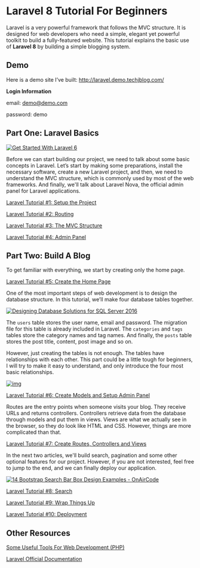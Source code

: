 # Laravel 8 Tutorial For Beginners

Laravel is a very powerful framework that follows the MVC structure. It is designed for web developers who need a simple, elegant yet powerful toolkit to build a fully-featured website. This tutorial explains the basic use of **Laravel 8** by building a simple blogging system.

## Demo

Here is a demo site I’ve built: http://laravel.demo.techjblog.com/

**Login Information**

email: [demo@demo.com](https://mailto:demo@demo.com/)

password: demo

## Part One: Laravel Basics

[![Get Started With Laravel 6](https://res.cloudinary.com/practicaldev/image/fetch/s--JoY1eRaD--/c_limit%2Cf_auto%2Cfl_progressive%2Cq_auto%2Cw_880/https://embed-fastly.wistia.com/deliveries/9c85353a926f914df6d193b126374548.webp%3Fimage_crop_resized%3D1280x720)](https://res.cloudinary.com/practicaldev/image/fetch/s--JoY1eRaD--/c_limit%2Cf_auto%2Cfl_progressive%2Cq_auto%2Cw_880/https://embed-fastly.wistia.com/deliveries/9c85353a926f914df6d193b126374548.webp%3Fimage_crop_resized%3D1280x720)

Before we can start building our project, we need to talk about some basic concepts in Laravel. Let’s start by making some preparations, install the necessary software, create a new Laravel project, and then, we need to understand the MVC structure, which is commonly used by most of the web frameworks. And finally, we'll talk about Laravel Nova, the official admin panel for Laravel applications.

[Laravel Tutorial #1: Setup the Project](https://www.techjblog.com/index.php/2020/09/laravel-tutorial-1-setup-the-project/)

[Laravel Tutorial #2: Routing](https://www.techjblog.com/index.php/2020/09/laravel-tutorial-2-routing/)

[Laravel Tutorial #3: The MVC Structure](https://www.techjblog.com/index.php/2020/09/laravel-tutorial-3-the-mvc-structure/)

[Laravel Tutorial #4: Admin Panel](https://www.techjblog.com/index.php/2020/09/laravel-tutorial-4-admin-panel/)

## Part Two: Build A Blog

To get familiar with everything, we start by creating only the home page.

[Laravel Tutorial #5: Create the Home Page](https://www.techjblog.com/index.php/2020/10/laravel-tutorial-5-create-the-home-page/)

One of the most important steps of web development is to design the database structure. In this tutorial, we’ll make four database tables together.

[![Designing Database Solutions for SQL Server 2016](https://res.cloudinary.com/practicaldev/image/fetch/s--ai2ihDvi--/c_limit%2Cf_auto%2Cfl_progressive%2Cq_auto%2Cw_880/https://res.cloudinary.com/practicaldev/image/fetch/s--62VpMtMA--/c_limit%252Cf_auto%252Cfl_progressive%252Cq_auto%252Cw_880/https://cdn.lynda.com/course/548706/548706-637286205910916704-16x9.jpg)](https://res.cloudinary.com/practicaldev/image/fetch/s--ai2ihDvi--/c_limit%2Cf_auto%2Cfl_progressive%2Cq_auto%2Cw_880/https://res.cloudinary.com/practicaldev/image/fetch/s--62VpMtMA--/c_limit%2Cf_auto%2Cfl_progressive%2Cq_auto%2Cw_880/https://cdn.lynda.com/course/548706/548706-637286205910916704-16x9.jpg)

The `users` table stores the user name, email and password. The migration file for this table is already included in Laravel. The `categories` and `tags` tables store the category names and tag names. And finally, the `posts` table stores the post title, content, post image and so on.

However, just creating the tables is not enough. The tables have relationships with each other. This part could be a little tough for beginners, I will try to make it easy to understand, and only introduce the four most basic relationships.

[![img](https://res.cloudinary.com/practicaldev/image/fetch/s--mjBhiY-M--/c_limit%2Cf_auto%2Cfl_progressive%2Cq_auto%2Cw_880/https://res.cloudinary.com/practicaldev/image/fetch/s--yMmsLI7Z--/c_limit%252Cf_auto%252Cfl_progressive%252Cq_auto%252Cw_880/https://i1.wp.com/www.techjblog.com/wp-content/uploads/2020/06/laravel-nova-1.png%253Ffit%253D953%25252C483%2526ssl%253D1)](https://res.cloudinary.com/practicaldev/image/fetch/s--mjBhiY-M--/c_limit%2Cf_auto%2Cfl_progressive%2Cq_auto%2Cw_880/https://res.cloudinary.com/practicaldev/image/fetch/s--yMmsLI7Z--/c_limit%2Cf_auto%2Cfl_progressive%2Cq_auto%2Cw_880/https://i1.wp.com/www.techjblog.com/wp-content/uploads/2020/06/laravel-nova-1.png%3Ffit%3D953%252C483%26ssl%3D1)

[Laravel Tutorial #6: Create Models and Setup Admin Panel](https://www.techjblog.com/index.php/2020/10/laravel-tutorial-6-create-models-and-setup-admin-panel/)

Routes are the entry points when someone visits your blog. They receive URLs and returns controllers. Controllers retrieve data from the database through models and put them in views. Views are what we actually see in the browser, so they do look like HTML and CSS. However, things are more complicated than that.

[Laravel Tutorial #7: Create Routes, Controllers and Views](https://www.techjblog.com/index.php/2020/10/laravel-tutorial-7-create-routes-controllers-and-views/)

In the next two articles, we'll build search, pagination and some other optional features for our project. However, if you are not interested, feel free to jump to the end, and we can finally deploy our application.

[![14 Bootstrap Search Bar Box Design Examples - OnAirCode](https://res.cloudinary.com/practicaldev/image/fetch/s--GHX2GMD6--/c_limit%2Cf_auto%2Cfl_progressive%2Cq_auto%2Cw_880/https://res.cloudinary.com/practicaldev/image/fetch/s--wMF3SWnn--/c_limit%252Cf_auto%252Cfl_progressive%252Cq_auto%252Cw_880/https://i0.wp.com/onaircode.com/wp-content/uploads/2019/10/awesome-search-box.jpg%253Fresize%253D1080%25252C601%2526ssl%253D1)](https://res.cloudinary.com/practicaldev/image/fetch/s--GHX2GMD6--/c_limit%2Cf_auto%2Cfl_progressive%2Cq_auto%2Cw_880/https://res.cloudinary.com/practicaldev/image/fetch/s--wMF3SWnn--/c_limit%2Cf_auto%2Cfl_progressive%2Cq_auto%2Cw_880/https://i0.wp.com/onaircode.com/wp-content/uploads/2019/10/awesome-search-box.jpg%3Fresize%3D1080%252C601%26ssl%3D1)

[Laravel Tutorial #8: Search](https://www.techjblog.com/index.php/2020/10/laravel-tutorial-8-search/)

[Laravel Tutorial #9: Wrap Things Up](https://www.techjblog.com/index.php/2020/10/laravel-tutorial-9-wrap-things-up/)

[Laravel Tutorial #10: Deployment](https://www.techjblog.com/index.php/2020/10/laravel-tutorial-10-deployment/)

## Other Resources

[Some Useful Tools For Web Development (PHP)](https://www.techjblog.com/index.php/2019/11/some-useful-tools-for-web-developing-php/)

[Laravel Official Documentation](https://laravel.com/docs/8.x)
